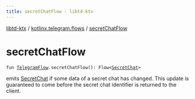 ```yaml
---
title: secretChatFlow - libtd-ktx
---
```


[libtd-ktx](../index.html) / [kotlinx.telegram.flows](index.html) / [secretChatFlow](./secret-chat-flow.html)

# secretChatFlow

`fun `[`TelegramFlow`](../kotlinx.telegram.core/-telegram-flow/index.html)`.secretChatFlow(): Flow<`[`SecretChat`](https://tdlibx.github.io/td/docs/org/drinkless/td/libcore/telegram/TdApi/SecretChat.html)`>`

emits [SecretChat](https://tdlibx.github.io/td/docs/org/drinkless/td/libcore/telegram/TdApi/SecretChat.html) if some data of a secret chat has changed. This update is guaranteed to come
before the secret chat identifier is returned to the client.

